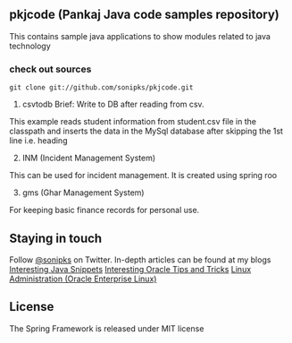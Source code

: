 ## pkjcode (Pankaj Java code samples repository)

This contains sample java applications to show modules related to java technology

### check out sources
`git clone git://github.com/sonipks/pkjcode.git`

1) csvtodb
Brief: 
Write to DB after reading from csv.

This example reads student information from student.csv file in the classpath and inserts the data in the MySql database after skipping the 1st line i.e. heading

2) INM (Incident Management System)

This can be used for incident management. It is created using spring roo

3) gms (Ghar Management System)

For keeping basic finance records for personal use.


## Staying in touch
Follow [@sonipks][] on Twitter. In-depth 
articles can be found at my blogs 
[Interesting Java Snippets][]
[Interesting Oracle Tips and Tricks][]
[Linux Administration (Oracle Enterprise Linux)][]

## License
The Spring Framework is released under MIT license

[pkjcode]: https://github.com/sonipks/pkjcode.git
[@sonipks]: https://twitter.com/sonipks
[Interesting Java Snippets]: http://funjavapk.blogspot.in/
[Interesting Oracle Tips and Tricks]: http://funoraclepk.blogspot.in/
[Linux Administration (Oracle Enterprise Linux)]: http://oelpankaj.blogspot.in/